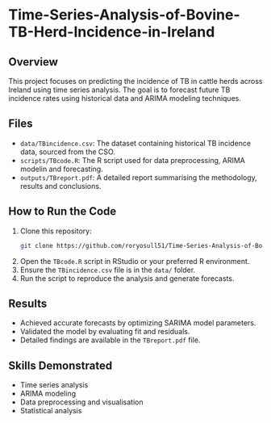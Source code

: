 # Time-Series-Analysis-of-Bovine-TB-Herd-Incidence-in-Ireland

## Overview
This project focuses on predicting the incidence of TB in cattle herds across Ireland using time series analysis. The goal is to forecast future TB incidence rates using historical data and ARIMA modeling techniques.

## Files
- `data/TBincidence.csv`: The dataset containing historical TB incidence data, sourced from the CSO.
- `scripts/TBcode.R`: The R script used for data preprocessing, ARIMA modelin and forecasting.
- `outputs/TBreport.pdf`: A detailed report summarising the methodology, results and conclusions.

## How to Run the Code
1. Clone this repository:
   ```bash
   git clone https://github.com/roryosull51/Time-Series-Analysis-of-Bovine-TB-Herd-Incidence-in-Ireland.git
   ```
2. Open the `TBcode.R` script in RStudio or your preferred R environment.
3. Ensure the `TBincidence.csv` file is in the `data/` folder.
4. Run the script to reproduce the analysis and generate forecasts.

## Results
- Achieved accurate forecasts by optimizing SARIMA model parameters.
- Validated the model by evaluating fit and residuals.
- Detailed findings are available in the `TBreport.pdf` file.

## Skills Demonstrated
- Time series analysis
- ARIMA modeling
- Data preprocessing and visualisation
- Statistical analysis
